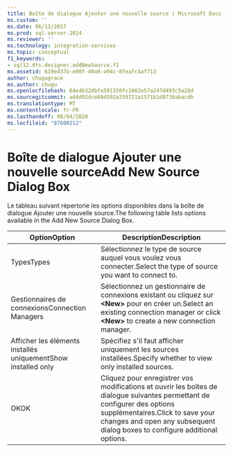 ```yaml
---
title: Boîte de dialogue Ajouter une nouvelle source | Microsoft Docs
ms.custom: ''
ms.date: 06/13/2017
ms.prod: sql-server-2014
ms.reviewer: ''
ms.technology: integration-services
ms.topic: conceptual
f1_keywords:
- sql12.dts.designer.addNewSource.f1
ms.assetid: 619e437b-e00f-49a9-a94c-8feafc4af713
author: chugugrace
ms.author: chugu
ms.openlocfilehash: 64e4b32dbfa591550fc1662e57a247d493c5a28d
ms.sourcegitcommit: ad4d92dce894592a259721a1571b1d8736abacdb
ms.translationtype: MT
ms.contentlocale: fr-FR
ms.lasthandoff: 08/04/2020
ms.locfileid: "87600212"
---
```

# <a name="add-new-source-dialog-box"></a><span data-ttu-id="e4436-102">Boîte de dialogue Ajouter une nouvelle source</span><span class="sxs-lookup"><span data-stu-id="e4436-102">Add New Source Dialog Box</span></span>
  <span data-ttu-id="e4436-103">Le tableau suivant répertorie les options disponibles dans la boîte de dialogue Ajouter une nouvelle source.</span><span class="sxs-lookup"><span data-stu-id="e4436-103">The following table lists options available in the Add New Source Dialog Box.</span></span>  
  
|<span data-ttu-id="e4436-104">Option</span><span class="sxs-lookup"><span data-stu-id="e4436-104">Option</span></span>|<span data-ttu-id="e4436-105">Description</span><span class="sxs-lookup"><span data-stu-id="e4436-105">Description</span></span>|  
|------------|-----------------|  
|<span data-ttu-id="e4436-106">Types</span><span class="sxs-lookup"><span data-stu-id="e4436-106">Types</span></span>|<span data-ttu-id="e4436-107">Sélectionnez le type de source auquel vous voulez vous connecter.</span><span class="sxs-lookup"><span data-stu-id="e4436-107">Select the type of source you want to connect to.</span></span>|  
|<span data-ttu-id="e4436-108">Gestionnaires de connexions</span><span class="sxs-lookup"><span data-stu-id="e4436-108">Connection Managers</span></span>|<span data-ttu-id="e4436-109">Sélectionnez un gestionnaire de connexions existant ou cliquez sur **\<New>** pour en créer un.</span><span class="sxs-lookup"><span data-stu-id="e4436-109">Select an existing connection manager or click **\<New>** to create a new connection manager.</span></span>|  
|<span data-ttu-id="e4436-110">Afficher les éléments installés uniquement</span><span class="sxs-lookup"><span data-stu-id="e4436-110">Show installed only</span></span>|<span data-ttu-id="e4436-111">Spécifiez s'il faut afficher uniquement les sources installées.</span><span class="sxs-lookup"><span data-stu-id="e4436-111">Specify whether to view only installed sources.</span></span>|  
|<span data-ttu-id="e4436-112">OK</span><span class="sxs-lookup"><span data-stu-id="e4436-112">OK</span></span>|<span data-ttu-id="e4436-113">Cliquez pour enregistrer vos modifications et ouvrir les boîtes de dialogue suivantes permettant de configurer des options supplémentaires.</span><span class="sxs-lookup"><span data-stu-id="e4436-113">Click to save your changes and open any subsequent dialog boxes to configure additional options.</span></span>|  
  
  
